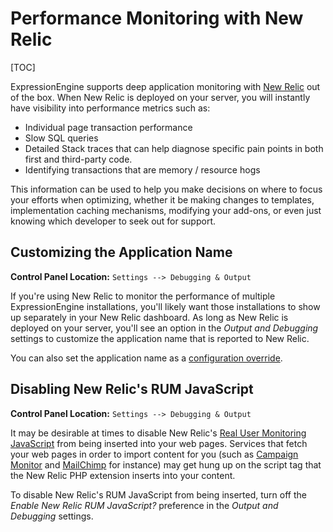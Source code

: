 <!--
    This source file is part of the open source project
    ExpressionEngine User Guide (https://github.com/ExpressionEngine/ExpressionEngine-User-Guide)

    @link      https://expressionengine.com/
    @copyright Copyright (c) 2003-2020, Packet Tide, LLC (https://packettide.com)
    @license   https://expressionengine.com/license Licensed under Apache License, Version 2.0
-->

# Performance Monitoring with New Relic

[TOC]

ExpressionEngine supports deep application monitoring with [New Relic](http://newrelic.com/) out of the box. When New Relic is deployed on your server, you will instantly have visibility into performance metrics such as:

- Individual page transaction performance
- Slow SQL queries
- Detailed Stack traces that can help diagnose specific pain points in both first and third-party code.
- Identifying transactions that are memory / resource hogs

This information can be used to help you make decisions on where to focus your efforts when optimizing, whether it be making changes to templates, implementation caching mechanisms, modifying your add-ons, or even just knowing which developer to seek out for support.

## Customizing the Application Name

**Control Panel Location:** `Settings --> Debugging & Output`

If you're using New Relic to monitor the performance of multiple ExpressionEngine installations, you'll likely want those installations to show up separately in your New Relic dashboard. As long as New Relic is deployed on your server, you'll see an option in the _Output and Debugging_ settings to customize the application name that is reported to New Relic.

You can also set the application name as a [configuration override](general/system-configuration-overrides.md#newrelic_app_name).

## Disabling New Relic's RUM JavaScript

**Control Panel Location:** `Settings --> Debugging & Output`

It may be desirable at times to disable New Relic's [Real User Monitoring JavaScript](https://newrelic.com/docs/features/real-user-monitoring) from being inserted into your web pages. Services that fetch your web pages in order to import content for you (such as [Campaign Monitor](http://campaignmonitor.com) and [MailChimp](http://mailchimp.com) for instance) may get hung up on the script tag that the New Relic PHP extension inserts into your content.

To disable New Relic's RUM JavaScript from being inserted, turn off the _Enable New Relic RUM JavaScript?_ preference in the _Output and Debugging_ settings.
